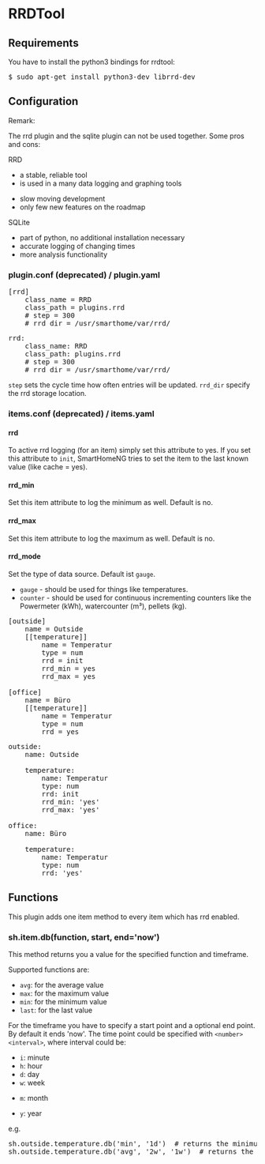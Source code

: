 # RRDTool

## Requirements

You have to install the python3 bindings for rrdtool:
<pre>$ sudo apt-get install python3-dev librrd-dev </pre>

## Configuration

Remark: 

The rrd plugin and the sqlite plugin can not be used together. Some pros and cons:

RRD
+ a stable, reliable tool
+ is used in a many data logging and graphing tools
- slow moving development
- only few new features on the roadmap

SQLite
+ part of python, no additional installation necessary
+ accurate logging of changing times
+ more analysis functionality

### plugin.conf (deprecated) / plugin.yaml

<pre>
[rrd]
    class_name = RRD
    class_path = plugins.rrd
    # step = 300
    # rrd_dir = /usr/smarthome/var/rrd/
</pre>

<pre>
rrd:
    class_name: RRD
    class_path: plugins.rrd
    # step = 300
    # rrd_dir = /usr/smarthome/var/rrd/
</pre>

`step` sets the cycle time how often entries will be updated.
`rrd_dir` specify the rrd storage location.

### items.conf (deprecated) / items.yaml

#### rrd
To active rrd logging (for an item) simply set this attribute to yes.
If you set this attribute to `init`, SmartHomeNG tries to set the item to the last known value (like cache = yes).

#### rrd_min
Set this item attribute to log the minimum as well. Default is no.

#### rrd_max
Set this item attribute to log the maximum as well. Default is no.

#### rrd_mode
Set the type of data source. Default ist `gauge`.
  * `gauge` - should be used for things like temperatures.
  * `counter` - should be used for continuous incrementing counters like the Powermeter (kWh), watercounter (m³), pellets (kg).

<pre>
[outside]
    name = Outside
    [[temperature]]
        name = Temperatur
        type = num
        rrd = init
        rrd_min = yes
        rrd_max = yes

[office]
    name = Büro
    [[temperature]]
        name = Temperatur
        type = num
        rrd = yes
</pre>

<pre>
outside:
    name: Outside

    temperature:
        name: Temperatur
        type: num
        rrd: init
        rrd_min: 'yes'
        rrd_max: 'yes'

office:
    name: Büro

    temperature:
        name: Temperatur
        type: num
        rrd: 'yes'
</pre>

## Functions
This plugin adds one item method to every item which has rrd enabled.

### sh.item.db(function, start, end='now')
This method returns you a value for the specified function and timeframe.

Supported functions are:

   * `avg`: for the average value
   * `max`: for the maximum value
   * `min`: for the minimum value
   * `last`: for the last value

For the timeframe you have to specify a start point and a optional end point. By default it ends 'now'.
The time point could be specified with `<number><interval>`, where interval could be:

   * `i`: minute
   * `h`: hour
   * `d`: day
   * `w`: week
   + `m`: month
   * `y`: year

e.g.
<pre>
sh.outside.temperature.db('min', '1d')  # returns the minimum temperature within the last day
sh.outside.temperature.db('avg', '2w', '1w')  # returns the average temperature of the week before last week
</pre>

